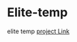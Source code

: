 # Elite-temp
elite temp
[project Link](https://raw.githack.com/tarequi/Elite-temp/master/index.html)
